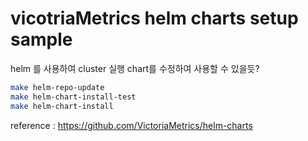 # vicotriaMetrics helm charts setup sample
helm 를 사용하여 cluster 실행
chart를 수정하여 사용할 수 있을듯?


```bash
make helm-repo-update
make helm-chart-install-test
make helm-chart-install
```

reference : https://github.com/VictoriaMetrics/helm-charts
